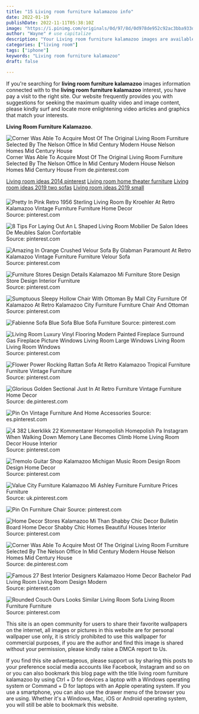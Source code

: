 ```yaml
---
title: "15 Living room furniture kalamazoo info"
date: 2022-01-19
publishDate: 2022-11-11T05:38:10Z
image: "https://i.pinimg.com/originals/0d/97/8d/0d978de952c92ac3bba933dd35114265.jpg"
author: "Wayne" # use capitalize
description: "Your Living room furniture kalamazoo images are available in this site. Living room furniture kalamazoo are a topic that is being searched for and liked by netizens now. You can Find and Download the Living room furniture kalamazoo files here. Download all royalty-free photos and vectors."
categories: ["living room"]
tags: ["iphone"]
keywords: "Living room furniture kalamazoo"
draft: false

---
```


If you're searching for **living room furniture kalamazoo** images information connected with to the **living room furniture kalamazoo** interest, you have pay a visit to the right  site.  Our website frequently  provides you with  suggestions  for seeking  the maximum  quality video and image  content, please kindly surf and locate more enlightening video articles and graphics  that match your interests.

**Living Room Furniture Kalamazoo**. 

![Corner Was Able To Acquire Most Of The Original Living Room Furniture Selected By The Nelson Office In Mid Century Modern House Nelson Homes Mid Century House](https://i.pinimg.com/originals/ed/7b/78/ed7b7841b29b63bbbc715c269fd4ae95.jpg "Corner Was Able To Acquire Most Of The Original Living Room Furniture Selected By The Nelson Office In Mid Century Modern House Nelson Homes Mid Century House")
Corner Was Able To Acquire Most Of The Original Living Room Furniture Selected By The Nelson Office In Mid Century Modern House Nelson Homes Mid Century House From de.pinterest.com

[Living room ideas 2014 pinterest](/living-room-ideas-2014-pinterest/)
[Living room home theater furniture](/living-room-home-theater-furniture/)
[Living room ideas 2019 two sofas](/living-room-ideas-2019-two-sofas/)
[Living room ideas 2019 small](/living-room-ideas-2019-small/)



### 

 


![Pretty In Pink Retro 1956 Sterling Living Room By Kroehler At Retro Kalamazoo Vintage Furniture Furniture Home Decor](https://i.pinimg.com/originals/be/b8/98/beb898a695da8337a4d5767793970ee3.jpg "Pretty In Pink Retro 1956 Sterling Living Room By Kroehler At Retro Kalamazoo Vintage Furniture Furniture Home Decor")
Source: pinterest.com

 

![8 Tips For Laying Out An L Shaped Living Room Mobilier De Salon Idees De Meubles Salon Confortable](https://i.pinimg.com/474x/d8/ec/04/d8ec048bc1e279a632d41ac6ebb53c8c.jpg "8 Tips For Laying Out An L Shaped Living Room Mobilier De Salon Idees De Meubles Salon Confortable")
Source: pinterest.com

 

![Amazing In Orange Crushed Velour Sofa By Glabman Paramount At Retro Kalamazoo Vintage Furniture Furniture Velour Sofa](https://i.pinimg.com/originals/2b/c6/cf/2bc6cf9ac4e06f0548b6cc98da737197.jpg "Amazing In Orange Crushed Velour Sofa By Glabman Paramount At Retro Kalamazoo Vintage Furniture Furniture Velour Sofa")
Source: pinterest.com

 

![Furniture Stores Design Details Kalamazoo Mi Furniture Store Design Store Design Interior Furniture](https://i.pinimg.com/736x/76/3c/f6/763cf68f40bfbc4581ca914ed7ee8311.jpg "Furniture Stores Design Details Kalamazoo Mi Furniture Store Design Store Design Interior Furniture")
Source: pinterest.com

 

![Sumptuous Sleepy Hollow Chair With Ottoman By Mall City Furniture Of Kalamazoo At Retro Kalamazoo City Furniture Furniture Chair And Ottoman](https://i.pinimg.com/originals/d2/14/6e/d2146ee60ebe58ef3f9e4429b7d73c24.jpg "Sumptuous Sleepy Hollow Chair With Ottoman By Mall City Furniture Of Kalamazoo At Retro Kalamazoo City Furniture Furniture Chair And Ottoman")
Source: pinterest.com

 

![Fabienne Sofa Blue Sofa Blue Sofa Furniture](https://i.pinimg.com/originals/45/9e/2d/459e2dc30fb6be69f8eefaf399bc5b78.jpg "Fabienne Sofa Blue Sofa Blue Sofa Furniture")
Source: pinterest.com

 

![Living Room Luxury Vinyl Flooring Modern Painted Fireplace Surround Gas Fireplace Picture Windows Living Room Large Windows Living Room Living Room Windows](https://i.pinimg.com/originals/a2/ac/e0/a2ace083d04dfbbdfd3eed54e8c156ef.jpg "Living Room Luxury Vinyl Flooring Modern Painted Fireplace Surround Gas Fireplace Picture Windows Living Room Large Windows Living Room Living Room Windows")
Source: pinterest.com

 

![Flower Power Rocking Rattan Sofa At Retro Kalamazoo Tropical Furniture Furniture Vintage Furniture](https://i.pinimg.com/originals/38/43/0e/38430e8e87033334f6c304715493ee8f.jpg "Flower Power Rocking Rattan Sofa At Retro Kalamazoo Tropical Furniture Furniture Vintage Furniture")
Source: pinterest.com

 

![Glorious Golden Sectional Just In At Retro Furniture Vintage Furniture Home Decor](https://i.pinimg.com/originals/d3/1b/fb/d31bfb79e8ff64aba3d86fe32651c100.jpg "Glorious Golden Sectional Just In At Retro Furniture Vintage Furniture Home Decor")
Source: de.pinterest.com

 

![Pin On Vintage Furniture And Home Accessories](https://i.pinimg.com/originals/c9/cd/54/c9cd544aa5d170e3d613426ee7577b9e.jpg "Pin On Vintage Furniture And Home Accessories")
Source: es.pinterest.com

 

![4 382 Likerklikk 22 Kommentarer Homepolish Homepolish Pa Instagram When Walking Down Memory Lane Becomes Climb Home Living Room Decor House Interior](https://i.pinimg.com/originals/bc/80/c4/bc80c4eb9a6e07ebb5708ecb1282de81.jpg "4 382 Likerklikk 22 Kommentarer Homepolish Homepolish Pa Instagram When Walking Down Memory Lane Becomes Climb Home Living Room Decor House Interior")
Source: pinterest.com

 

![Tremolo Guitar Shop Kalamazoo Michigan Music Room Design Room Design Home Decor](https://i.pinimg.com/originals/2a/7e/f5/2a7ef5ba27e3c7bd71ce3ee90ad61d05.jpg "Tremolo Guitar Shop Kalamazoo Michigan Music Room Design Room Design Home Decor")
Source: pinterest.com

 

![Value City Furniture Kalamazoo Mi Ashley Furniture Furniture Prices Furniture](https://i.pinimg.com/originals/68/75/19/68751965448fa8d16eed295698953a42.png "Value City Furniture Kalamazoo Mi Ashley Furniture Furniture Prices Furniture")
Source: uk.pinterest.com

 

![Pin On Furniture Chair](https://i.pinimg.com/736x/83/e9/0e/83e90e571fab9d22c664649e258df567.jpg "Pin On Furniture Chair")
Source: pinterest.com

 

![Home Decor Stores Kalamazoo Mi Than Shabby Chic Decor Bulletin Board Home Decor Shabby Chic Homes Beautiful Houses Interior](https://i.pinimg.com/736x/82/fd/c3/82fdc3630c64eda2a856a95c39f1b15c.jpg "Home Decor Stores Kalamazoo Mi Than Shabby Chic Decor Bulletin Board Home Decor Shabby Chic Homes Beautiful Houses Interior")
Source: pinterest.com

 

![Corner Was Able To Acquire Most Of The Original Living Room Furniture Selected By The Nelson Office In Mid Century Modern House Nelson Homes Mid Century House](https://i.pinimg.com/originals/ed/7b/78/ed7b7841b29b63bbbc715c269fd4ae95.jpg "Corner Was Able To Acquire Most Of The Original Living Room Furniture Selected By The Nelson Office In Mid Century Modern House Nelson Homes Mid Century House")
Source: de.pinterest.com

 

![Famous 27 Best Interior Designers Kalamazoo Home Decor Bachelor Pad Living Room Living Room Design Modern](https://i.pinimg.com/474x/93/1f/46/931f46f0d2d0d16b23a7183b72fd810d.jpg "Famous 27 Best Interior Designers Kalamazoo Home Decor Bachelor Pad Living Room Living Room Design Modern")
Source: pinterest.com

 

![Rounded Couch Ours Looks Similar Living Room Sofa Living Room Furniture Furniture](https://i.pinimg.com/originals/0d/97/8d/0d978de952c92ac3bba933dd35114265.jpg "Rounded Couch Ours Looks Similar Living Room Sofa Living Room Furniture Furniture")
Source: pinterest.com

 

This site is an open community for users to share their favorite wallpapers on the internet, all images or pictures in this website are for personal wallpaper use only, it is stricly prohibited to use this wallpaper for commercial purposes, if you are the author and find this image is shared without your permission, please kindly raise a DMCA report to Us.

If you find this site adventageous, please support us by sharing this posts to your preference social media accounts like Facebook, Instagram and so on or you can also bookmark this blog page with the title living room furniture kalamazoo by using Ctrl + D for devices a laptop with a Windows operating system or Command + D for laptops with an Apple operating system. If you use a smartphone, you can also use the drawer menu of the browser you are using. Whether it's a Windows, Mac, iOS or Android operating system, you will still be able to bookmark this website.
